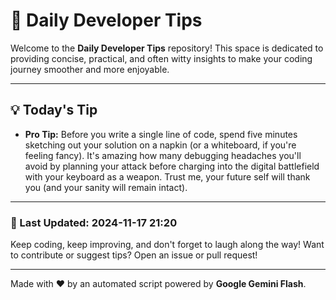 
# 🌟 Daily Developer Tips

Welcome to the **Daily Developer Tips** repository! This space is dedicated to providing concise, practical, and often witty insights to make your coding journey smoother and more enjoyable.

---

## 💡 Today's Tip

- **Pro Tip:**  Before you write a single line of code,  spend five minutes sketching out your solution on a napkin (or a whiteboard, if you're feeling fancy).  It's amazing how many debugging headaches you'll avoid by planning your attack before charging into the digital battlefield with your keyboard as a weapon.  Trust me, your future self will thank you (and your sanity will remain intact).

---

### 📅 Last Updated: 2024-11-17 21:20

Keep coding, keep improving, and don't forget to laugh along the way! Want to contribute or suggest tips? Open an issue or pull request!

---

Made with ❤️ by an automated script powered by **Google Gemini Flash**.
